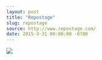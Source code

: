 ```yaml
---
layout: post
title: "Repostage"
slug: repostage
source: http://www.repostage.com/
date: 2015-3-31 00:00:00 -0700
---
```


<img src="{{ site.url }}/assets/img/screenshots/repostage.jpg">
